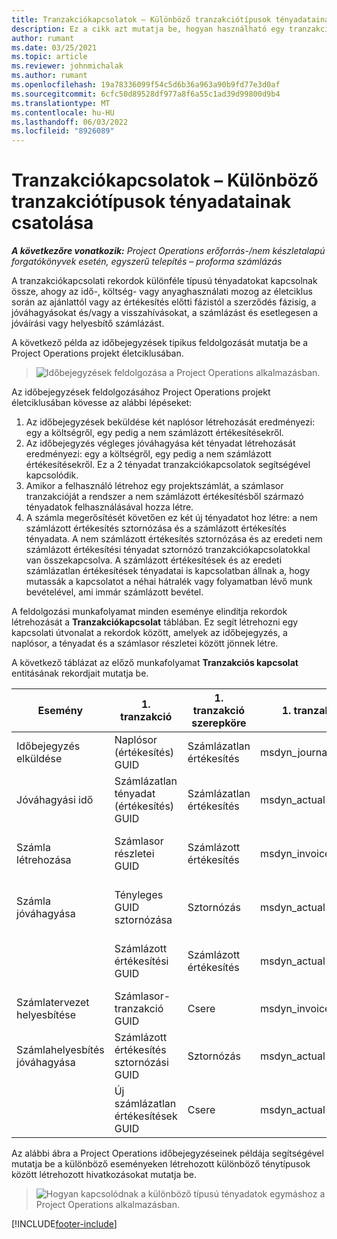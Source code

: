 ```yaml
---
title: Tranzakciókapcsolatok – Különböző tranzakciótípusok tényadatainak csatolása
description: Ez a cikk azt mutatja be, hogyan használható egy tranzakciókapcsolat különböző típusú tényadatok összekapcsolásához az jövedelmezőség, a számlázási hátralék és a számlázott és a számlázatlan bevételek nyomon követése érdekében.
author: rumant
ms.date: 03/25/2021
ms.topic: article
ms.reviewer: johnmichalak
ms.author: rumant
ms.openlocfilehash: 19a78336099f54c5d6b36a963a90b9fd77e3d0af
ms.sourcegitcommit: 6cfc50d89528df977a8f6a55c1ad39d99800d9b4
ms.translationtype: MT
ms.contentlocale: hu-HU
ms.lasthandoff: 06/03/2022
ms.locfileid: "8926089"
---
```

# <a name="transaction-connections---link-actuals-of-different-transaction-types"></a>Tranzakciókapcsolatok – Különböző tranzakciótípusok tényadatainak csatolása

_**A következőre vonatkozik:** Project Operations erőforrás-/nem készletalapú forgatókönyvek esetén, egyszerű telepítés – proforma számlázás_

A tranzakciókapcsolati rekordok különféle típusú tényadatokat kapcsolnak össze, ahogy az idő-, költség- vagy anyaghasználati mozog az életciklus során az ajánlattól vagy az értékesítés előtti fázistól a szerződés fázisig, a jóváhagyásokat és/vagy a visszahívásokat, a számlázást és esetlegesen a jóváírási vagy helyesbítő számlázást.

A következő példa az időbejegyzések tipikus feldolgozását mutatja be a Project Operations projekt életciklusában.

> ![Időbejegyzések feldolgozása a Project Operations alkalmazásban.](media/basic-guide-17.png)

Az időbejegyzések feldolgozásához Project Operations projekt életciklusában kövesse az alábbi lépéseket: 

1. Az időbejegyzések beküldése két naplósor létrehozását eredményezi: egy a költségről, egy pedig a nem számlázott értékesítésekről. 
2. Az időbejegyzés végleges jóváhagyása két tényadat létrehozását eredményezi: egy a költségről, egy pedig a nem számlázott értékesítésekről. Ez a 2 tényadat tranzakciókapcsolatok segítségével kapcsolódik.
3. Amikor a felhasználó létrehoz egy projektszámlát, a számlasor tranzakcióját a rendszer a nem számlázott értékesítésből származó tényadatok felhasználásával hozza létre.
4. A számla megerősítését követően ez két új tényadatot hoz létre: a nem számlázott értékesítés sztornózása és a számlázott értékesítés tényadata. A nem számlázott értékesítés sztornózása és az eredeti nem számlázott értékesítési tényadat sztornózó tranzakciókapcsolatokkal van összekapcsolva. A számlázott értékesítések és az eredeti számlázatlan értékesítések tényadatai is kapcsolatban állnak a, hogy mutassák a kapcsolatot a néhai hátralék vagy folyamatban lévő munk bevételével, ami immár számlázott bevétel.   

A feldolgozási munkafolyamat minden eseménye elindítja rekordok létrehozását a **Tranzakciókapcsolat** táblában. Ez segít létrehozni egy kapcsolati útvonalat a rekordok között, amelyek az időbejegyzés, a naplósor, a tényadat és a számlasor részletei között jönnek létre.

A következő táblázat az előző munkafolyamat **Tranzakciós kapcsolat** entitásának rekordjait mutatja be.

|Esemény                   |1. tranzakció                 |1. tranzakció szerepköre |1. tranzakció típusa       |2. tranzakció          |2. tranzakció szerepköre |2. tranzakció típusa |
|------------------------|------------------------------|---------------|-----------------------------|-----------------------------|-------------------|-------------------|
|Időbejegyzés elküldése   |Naplósor (értékesítés) GUID     |Számlázatlan értékesítés |msdyn_journalline            |Naplósor (költség) GUID     |Költség            |msdyn_journalline  |
|Jóváhagyási idő           |Számlázatlan tényadat (értékesítés) GUID  |Számlázatlan értékesítés |msdyn_actual                 |Tényadat költsége (költség) GUID       |Költség            |msdyn_actual       |
|Számla létrehozása        |Számlasor részletei GUID      |Számlázott értékesítés   |msdyn_invoicelinetransaction |Számlázatlan értékesítési tényleges GUID   |Számlázatlan értékesítés  |msdyn_actual       |
|Számla jóváhagyása    |Tényleges GUID sztornózása         |Sztornózás      |msdyn_actual                 |Eredeti számlázatlan értékesítési GUID |Eredeti        |msdyn_actual       |
|                        |Számlázott értékesítési GUID             |Számlázott értékesítés   |msdyn_actual                 |Számlázatlan értékesítési tényleges GUID   |Számlázatlan értékesítés  |msdyn_actual       |
|Számlatervezet helyesbítése |Számlasor-tranzakció GUID|Csere      |msdyn_invoicelinetransaction |Számlázott értékesítési GUID            |Eredeti        |msdyn_actual       |
|Számlahelyesbítés jóváhagyása|Számlázott értékesítés sztornózási GUID  |Sztornózás      |msdyn_actual                 |Számlázott értékesítési GUID            |Eredeti        |msdyn_actual       |
|                        |Új számlázatlan értékesítések GUID |Csere            |msdyn_actual                 |Számlázott értékesítési GUID            |Eredeti        |msdyn_actual       |


Az alábbi ábra a Project Operations időbejegyzéseinek példája segítségével mutatja be a különböző eseményeken létrehozott különböző ténytípusok között létrehozott hivatkozásokat mutatja be.

> ![Hogyan kapcsolódnak a különböző típusú tényadatok egymáshoz a Project Operations alkalmazásban.](media/TransactionConnections.png)

[!INCLUDE[footer-include](../includes/footer-banner.md)]
